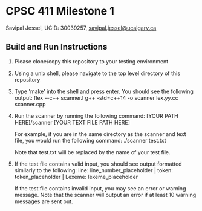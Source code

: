 # CPSC 411 Milestone 1

Savipal Jessel, UCID: 30039257, savipal.jessel@ucalgary.ca

## Build and Run Instructions

1. Please clone/copy this repository to your testing environment
2. Using a unix shell, please navigate to the top level directory of this repository
3. Type 'make' into the shell and press enter. You should see the following output: 
    flex --c++ scanner.l
    g++ -std=c++14 -o scanner lex.yy.cc scanner.cpp
4. Run the scanner by running the following command:
    [YOUR PATH HERE]/scanner    [YOUR TEXT FILE PATH HERE]

    For example, if you are in the same directory as the scanner and text file, you would run the following command:
    ./scanner test.txt

    Note that test.txt will be replaced by the name of your test file.

5. If the test file contains valid input, you should see output formatted similarly to the following:
    line: line_number_placeholder | token: token_placeholder | Lexeme: lexeme_placeholder

   If the test file contains invalid input, you may see an error or warning message. Note that the scanner will output an error
   if at least 10 warning messages are sent out. 




